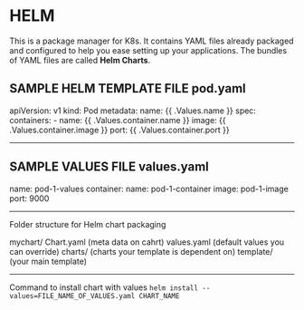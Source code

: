 HELM
=======
This is a package manager for K8s. It contains YAML files already packaged and configured to help you ease setting up your applications. The bundles of YAML files are called **Helm Charts**.

SAMPLE HELM TEMPLATE FILE
pod.yaml
---
apiVersion: v1
kind: Pod
metadata:
    name: {{ .Values.name }}
spec:
    containers:
    -   name: {{ .Values.container.name }}
        image: {{ .Values.container.image }}
        port: {{ .Values.container.port }}

---
SAMPLE VALUES FILE
values.yaml
---
name: pod-1-values
container:
    name: pod-1-container
    image: pod-1-image
    port: 9000

---
Folder structure for Helm chart packaging

mychart/
    Chart.yaml (meta data on cahrt)
    values.yaml (default values you can override)
    charts/ (charts your template is dependent on)
    template/ (your main template)

---
Command to install chart with values
`helm install --values=FILE_NAME_OF_VALUES.yaml CHART_NAME`



